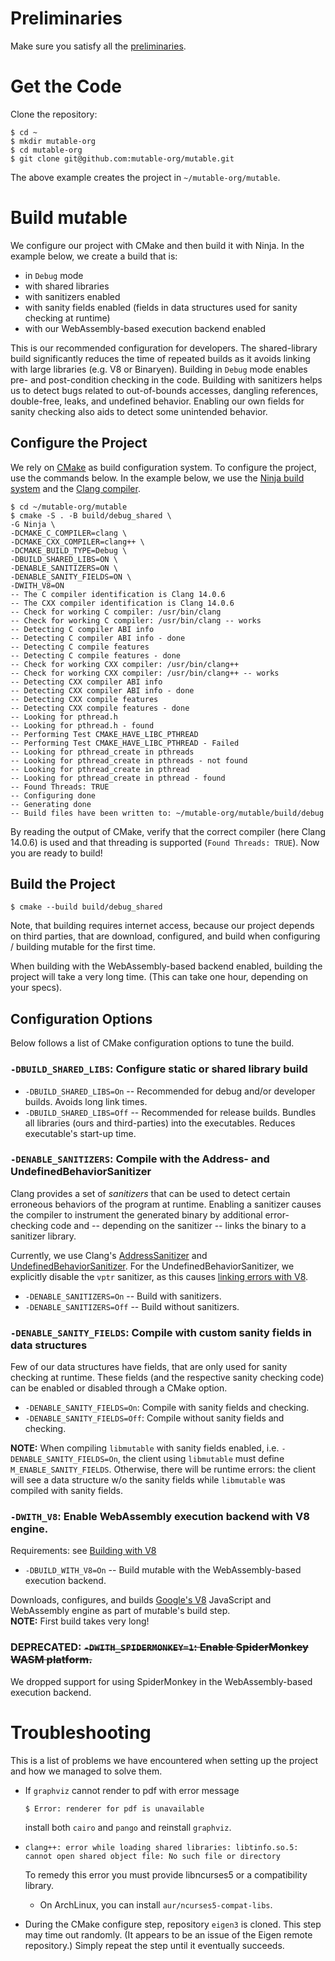 # Preliminaries

Make sure you satisfy all the [preliminaries](preliminaries.md).

# Get the Code

Clone the repository:
```
$ cd ~
$ mkdir mutable-org
$ cd mutable-org
$ git clone git@github.com:mutable-org/mutable.git
```
The above example creates the project in `~/mutable-org/mutable`.

# Build mu*t*able

We configure our project with CMake and then build it with Ninja.
In the example below, we create a build that is:
- in `Debug` mode
- with shared libraries
- with sanitizers enabled
- with sanity fields enabled (fields in data structures used for sanity checking at runtime)
- with our WebAssembly-based execution backend enabled

This is our recommended configuration for developers.
The shared-library build significantly reduces the time of repeated builds as it avoids linking with large libraries (e.g. V8 or Binaryen).
Building in `Debug` mode enables pre- and post-condition checking in the code.
Building with sanitizers helps us to detect bugs related to out-of-bounds accesses, dangling references, double-free, leaks, and undefined behavior.
Enabling our own fields for sanity checking also aids to detect some unintended behavior.

## Configure the Project
We rely on [CMake](https://cmake.org/) as build configuration system.
To configure the project, use the commands below.
In the example below, we use the [Ninja build system](https://ninja-build.org/) and the [Clang compiler](https://clang.llvm.org/).
```plain
$ cd ~/mutable-org/mutable
$ cmake -S . -B build/debug_shared \
-G Ninja \
-DCMAKE_C_COMPILER=clang \
-DCMAKE_CXX_COMPILER=clang++ \
-DCMAKE_BUILD_TYPE=Debug \
-DBUILD_SHARED_LIBS=ON \
-DENABLE_SANITIZERS=ON \
-DENABLE_SANITY_FIELDS=ON \
-DWITH_V8=ON
-- The C compiler identification is Clang 14.0.6
-- The CXX compiler identification is Clang 14.0.6
-- Check for working C compiler: /usr/bin/clang
-- Check for working C compiler: /usr/bin/clang -- works
-- Detecting C compiler ABI info
-- Detecting C compiler ABI info - done
-- Detecting C compile features
-- Detecting C compile features - done
-- Check for working CXX compiler: /usr/bin/clang++
-- Check for working CXX compiler: /usr/bin/clang++ -- works
-- Detecting CXX compiler ABI info
-- Detecting CXX compiler ABI info - done
-- Detecting CXX compile features
-- Detecting CXX compile features - done
-- Looking for pthread.h
-- Looking for pthread.h - found
-- Performing Test CMAKE_HAVE_LIBC_PTHREAD
-- Performing Test CMAKE_HAVE_LIBC_PTHREAD - Failed
-- Looking for pthread_create in pthreads
-- Looking for pthread_create in pthreads - not found
-- Looking for pthread_create in pthread
-- Looking for pthread_create in pthread - found
-- Found Threads: TRUE
-- Configuring done
-- Generating done
-- Build files have been written to: ~/mutable-org/mutable/build/debug
```
By reading the output of CMake, verify that the correct compiler (here Clang 14.0.6) is used and that threading is supported (`Found Threads: TRUE`).
Now you are ready to build!

## Build the Project
```plain
$ cmake --build build/debug_shared
```

Note, that building requires internet access, because our project depends on third parties, that are download, configured, and build when configuring / building mu*t*able for the first time.

When building with the WebAssembly-based backend enabled, building the project will take a very long time.
(This can take one hour, depending on your specs).

## Configuration Options

Below follows a list of CMake configuration options to tune the build.

### `-DBUILD_SHARED_LIBS`: Configure static or shared library build

- `-DBUILD_SHARED_LIBS=On` -- Recommended for debug and/or developer builds.  Avoids long link times.
- `-DBUILD_SHARED_LIBS=Off` -- Recommended for release builds.  Bundles all libraries (ours and third-parties) into the
  executables.  Reduces executable's start-up time.

### `-DENABLE_SANITIZERS`: Compile with the Address- and UndefinedBehaviorSanitizer

Clang provides a set of *sanitizers* that can be used to detect certain erroneous behaviors of the program at runtime.
Enabling a sanitizer causes the compiler to instrument the generated binary by additional error-checking code and -- depending on the sanitizer -- links the binary to a sanitizer library.

Currently, we use Clang's [AddressSanitizer](https://clang.llvm.org/docs/AddressSanitizer.html) and [UndefinedBehaviorSanitizer](https://clang.llvm.org/docs/UndefinedBehaviorSanitizer.html).
For the UndefinedBehaviorSanitizer, we explicitly disable the `vptr` sanitizer, as this causes [linking errors with V8](https://groups.google.com/g/v8-users/c/MJztlKiWFUc/m/z3_V-SMvAwAJ).

- `-DENABLE_SANITIZERS=On` -- Build with sanitizers.
- `-DENABLE_SANITIZERS=Off` -- Build without sanitizers.

### `-DENABLE_SANITY_FIELDS`: Compile with custom sanity fields in data structures

Few of our data structures have fields, that are only used for sanity checking at runtime.
These fields (and the respective sanity checking code) can be enabled or disabled through a CMake option.

- `-DENABLE_SANITY_FIELDS=On`: Compile with sanity fields and checking.
- `-DENABLE_SANITY_FIELDS=Off`: Compile without sanity fields and checking.

**NOTE:** When compiling `libmutable` with sanity fields enabled, i.e. `-DENABLE_SANITY_FIELDS=On`, the client using `libmutable` must define `M_ENABLE_SANITY_FIELDS`.
Otherwise, there will be runtime errors: the client will see a data structure w/o the sanity fields while `libmutable` was compiled with sanity fields.


### `-DWITH_V8`: Enable WebAssembly execution backend with V8 engine.
Requirements: see [Building with V8](setup-building-with-V8.md)

- `-DBUILD_WITH_V8=On` -- Build mu*t*able with the WebAssembly-based execution backend.

Downloads, configures, and builds [Google's V8](https://v8.dev/) JavaScript and WebAssembly engine as part of
mu*t*able's build step.
<br/>
**NOTE:** First build takes very long!

### DEPRECATED: ~~`-DWITH_SPIDERMONKEY=1`: Enable SpiderMonkey WASM platform.~~

We dropped support for using SpiderMonkey in the WebAssembly-based execution backend.

# Troubleshooting
This is a list of problems we have encountered when setting up the project and how we managed to solve them.
* If `graphviz` cannot render to pdf with error message
  ```plain
  $ Error: renderer for pdf is unavailable
  ```
  install both `cairo` and `pango` and reinstall `graphviz`.

*
  ```
  clang++: error while loading shared libraries: libtinfo.so.5: cannot open shared object file: No such file or directory
  ```
  To remedy this error you must provide libncurses5 or a compatibility library.
    - On ArchLinux, you can install `aur/ncurses5-compat-libs`.
* During the CMake configure step, repository `eigen3` is cloned.  This step may time out randomly.  (It appears to be an issue of the Eigen remote repository.)  Simply repeat the step until it eventually succeeds.
